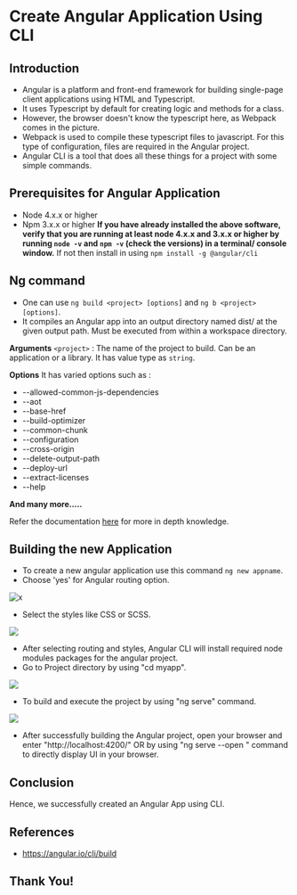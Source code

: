 # Create Angular Application Using CLI

## Introduction

* Angular is a platform and front-end framework for building single-page client applications using HTML and Typescript. 
* It uses Typescript by default for creating logic and methods for a class. 
* However, the browser doesn't know the typescript here, as Webpack comes in the picture. 
* Webpack is used to compile these typescript files to javascript. For this type of configuration, files are required in the Angular project.
* Angular CLI is a tool that does all these things for a project with some simple commands.

## Prerequisites for Angular Application

* Node 4.x.x or higher
* Npm 3.x.x or higher
**If you have already installed the above software, verify that you are running at least node 4.x.x and 3.x.x or higher by running ```node -v``` and ```npm -v``` (check the versions) in a terminal/ console window.**
If not then install in using ```npm install -g @angular/cli```


## Ng command

* One can use ```ng build <project> [options]``` and ```ng b <project> [options]```.
* It compiles an Angular app into an output directory named dist/ at the given output path. Must be executed from within a workspace directory.

**Arguments**
```<project>``` : The name of the project to build. Can be an application or a library. It has value type as ```string```.

**Options**
It has varied options such as :
* --allowed-common-js-dependencies
* --aot
* --base-href
* --build-optimizer
* --common-chunk
* --configuration
* --cross-origin
* --delete-output-path
* --deploy-url
* --extract-licenses
* --help

**And many more.....**

Refer the documentation [here](https://angular.io/cli/build#options) for more in depth knowledge.

## Building the new Application

* To create a new angular application use this command ```ng new appname```.
* Choose 'yes' for Angular routing option.
 
![x](https://github.com/HastiSutaria/winter-of-contributing/blob/Frontend_Web_Development_React_Angular_Vue/Frontend_Web_Development_React_Angular_Vue/Angular/Week%208/assets/Angular-App-Images/angular1.png)

* Select the styles like CSS or SCSS.

![](https://github.com/HastiSutaria/winter-of-contributing/blob/Frontend_Web_Development_React_Angular_Vue/Frontend_Web_Development_React_Angular_Vue/Angular/Week%208/assets/Angular-App-Images/angular2.png)

* After selecting routing and styles, Angular CLI will install required node modules packages for the angular project.
* Go to Project directory by using "cd myapp".

![](https://github.com/HastiSutaria/winter-of-contributing/blob/Frontend_Web_Development_React_Angular_Vue/Frontend_Web_Development_React_Angular_Vue/Angular/Week%208/assets/Angular-App-Images/angular3.png)

* To build and execute the project by using "ng serve" command.

![](https://github.com/HastiSutaria/winter-of-contributing/blob/Frontend_Web_Development_React_Angular_Vue/Frontend_Web_Development_React_Angular_Vue/Angular/Week%208/assets/Angular-App-Images/angular4.png)

* After successfully building the Angular project, open your browser and enter "http://localhost:4200/" OR by using "ng serve --open " command to directly display UI in your browser.

## Conclusion
Hence, we successfully created an Angular App using CLI.

## References 
* https://angular.io/cli/build

## Thank You!
